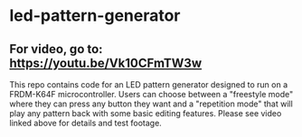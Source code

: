 # led-pattern-generator
## For video, go to: https://youtu.be/Vk10CFmTW3w
This repo contains code for an LED pattern generator designed to run on a FRDM-K64F microcontroller. Users can choose between a "freestyle mode" where they can press any button they want and a "repetition mode" that will play any pattern back with some basic editing features. Please see video linked above for details and test footage.
